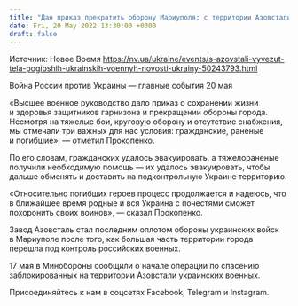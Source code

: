 ```yaml
---
title: "Дан приказ прекратить оборону Мариуполя: с территории Азовстали эвакуируют тела погибших украинских военных — командир полка Азов"
date: Fri, 20 May 2022 13:30:00 +0300
draft: false
---
```

Источник: Новое Время https://nv.ua/ukraine/events/s-azovstali-vyvezut-tela-pogibshih-ukrainskih-voennyh-novosti-ukrainy-50243793.html


Война России против Украины — главные события 20 мая

«Высшее военное руководство дало приказ о сохранении жизни и здоровья защитников гарнизона и прекращении обороны города. Несмотря на тяжелые бои, круговую оборону и отсутствие снабжения, мы отмечали три важных для нас условия: гражданские, раненые и погибшие», — отметил Прокопенко.

По его словам, гражданских удалось эвакуировать, а тяжелораненые получили необходимую помощь — их удалось эвакуировать, чтобы дальше обменять и доставить на подконтрольную Украине территорию.

«Относительно погибших героев процесс продолжается и надеюсь, что в ближайшее время родные и вся Украина с почестями сможет похоронить своих воинов», — сказал Прокопенко.

Завод Азовсталь стал последним оплотом обороны украинских войск в Мариуполе после того, как большая часть территории города перешла под контроль российских военных.

17 мая в Минобороны сообщили о начале операции по спасению заблокированных на территории Азовстали украинских военных.

Присоединяйтесь к нам в соцсетях Facebook, Telegram и Instagram.
